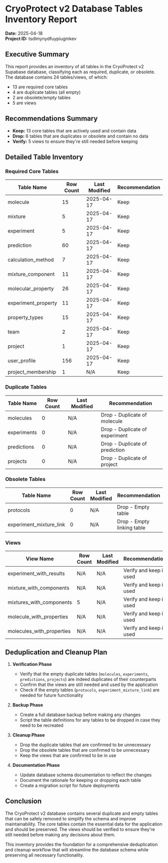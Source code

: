 # CryoProtect v2 Database Tables Inventory Report

**Date:** 2025-04-18  
**Project ID:** tsdlmynydfuypiugmkev

## Executive Summary

This report provides an inventory of all tables in the CryoProtect v2 Supabase database, classifying each as required, duplicate, or obsolete. The database contains 24 tables/views, of which:

- 13 are required core tables
- 4 are duplicate tables (all empty)
- 2 are obsolete/empty tables
- 5 are views

## Recommendations Summary

- **Keep:** 13 core tables that are actively used and contain data
- **Drop:** 6 tables that are duplicates or obsolete and contain no data
- **Verify:** 5 views to ensure they're still needed before keeping

## Detailed Table Inventory

### Required Core Tables

| Table Name | Row Count | Last Modified | Recommendation |
|------------|-----------|---------------|----------------|
| molecule | 15 | 2025-04-17 | Keep |
| mixture | 5 | 2025-04-17 | Keep |
| experiment | 5 | 2025-04-17 | Keep |
| prediction | 60 | 2025-04-17 | Keep |
| calculation_method | 7 | 2025-04-17 | Keep |
| mixture_component | 11 | 2025-04-17 | Keep |
| molecular_property | 26 | 2025-04-17 | Keep |
| experiment_property | 11 | 2025-04-17 | Keep |
| property_types | 15 | 2025-04-17 | Keep |
| team | 2 | 2025-04-17 | Keep |
| project | 1 | 2025-04-17 | Keep |
| user_profile | 156 | 2025-04-17 | Keep |
| project_membership | 1 | N/A | Keep |

### Duplicate Tables

| Table Name | Row Count | Last Modified | Recommendation |
|------------|-----------|---------------|----------------|
| molecules | 0 | N/A | Drop - Duplicate of molecule |
| experiments | 0 | N/A | Drop - Duplicate of experiment |
| predictions | 0 | N/A | Drop - Duplicate of prediction |
| projects | 0 | N/A | Drop - Duplicate of project |

### Obsolete Tables

| Table Name | Row Count | Last Modified | Recommendation |
|------------|-----------|---------------|----------------|
| protocols | 0 | N/A | Drop - Empty table |
| experiment_mixture_link | 0 | N/A | Drop - Empty linking table |

### Views

| View Name | Row Count | Last Modified | Recommendation |
|-----------|-----------|---------------|----------------|
| experiment_with_results | N/A | N/A | Verify and keep if used |
| mixture_with_components | N/A | N/A | Verify and keep if used |
| mixtures_with_components | 5 | N/A | Verify and keep if used |
| molecule_with_properties | N/A | N/A | Verify and keep if used |
| molecules_with_properties | N/A | N/A | Verify and keep if used |

## Deduplication and Cleanup Plan

1. **Verification Phase**
   - Verify that the empty duplicate tables (`molecules`, `experiments`, `predictions`, `projects`) are indeed duplicates of their counterparts
   - Confirm that the views are still needed and used by the application
   - Check if the empty tables (`protocols`, `experiment_mixture_link`) are needed for future functionality

2. **Backup Phase**
   - Create a full database backup before making any changes
   - Script the table definitions for any tables to be dropped in case they need to be recreated

3. **Cleanup Phase**
   - Drop the duplicate tables that are confirmed to be unnecessary
   - Drop the obsolete tables that are confirmed to be unnecessary
   - Keep the views that are confirmed to be in use

4. **Documentation Phase**
   - Update database schema documentation to reflect the changes
   - Document the rationale for keeping or dropping each table
   - Create a migration script for future deployments

## Conclusion

The CryoProtect v2 database contains several duplicate and empty tables that can be safely removed to simplify the schema and improve maintainability. The core tables contain the essential data for the application and should be preserved. The views should be verified to ensure they're still needed before making any decisions about them.

This inventory provides the foundation for a comprehensive deduplication and cleanup workflow that will streamline the database schema while preserving all necessary functionality.